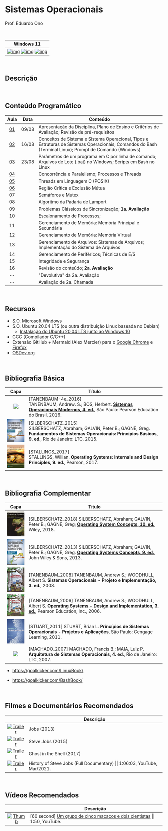  # Sistemas Operacionais

Prof. Eduardo Ono

<br>

| Windows 11 |
| --- |
| [![img](https://img.youtube.com/vi/taZTeXRvwFQ/default.jpg "[ThioJoe] Windows 11 For Not-New Computers: TPM Compatibility Guide \|\| 12:27, YouTube, Jun/2021.")](https://www.youtube.com/watch?v=taZTeXRvwFQ) [![img](https://img.youtube.com/vi/_uVe3pU9yhw/default.jpg "[Pureinfotech] Windows 11 (Sun Valley): biggest new features and changes, so far \|\| 24:20, YouTube, Jun/2021.")](https://www.youtube.com/watch?v=_uVe3pU9yhw) [![img](https://img.youtube.com/vi/x_ehPsSn0Y4/default.jpg "[ThioJoe] Windows 11 LEAKED! - Installing, Testing, and Biggest Changes \|\| 22:20, YouTube, Jun/2021.")](https://www.youtube.com/watch?v=x_ehPsSn0Y4) |

<br>

## Descrição

<br>

## Conteúdo Programático

| Aula | Data | Conteúdo |
| :-:  | :-:  | ---      |
| [01][] | 09/08 | Apresentação da Disciplina, Plano de Ensino e Critérios de Avaliação; Revisão de pré-requisitos
| [02][] | 16/08 | Conceitos de Sistema e Sistema Operacional, Tipos e Estruturas de Sistemas Operacionais; Comandos do Bash (Terminal Linux); Prompt de Comando (Windows)
| [03][] | 23/08 | Parâmetros de um programa em C por linha de comando; Arquivos de Lote (.bat) no Windows; Scripts em Bash no Linux
| [04][] |  | Concorrência e Paralelismo; Processos e Threads
| [05][] |  | Threads em Linguagem C (POSIX)
| [06][] |  | Região Crítica e Exclusão Mútua
| 07 |  | Semáforos e Mutex
| 08 |  | Algoritmo da Padaria de Lamport
| 09 |  | Problemas Clássicos de Sincronização; __1a. Avaliação__
| 10 |  | Escalonamento de Processos;
| 11 |  | Gerenciamento de Memória: Memória Principal e Secundária
| 12 |  | Gerenciamento de Memória: Memória Virtual
| 13 |  | Gerenciamento de Arquivos: Sistemas de Arquivos; Implementação do Sistema de Arquivos
| 14 |  | Gerenciamento de Periféricos; Técnicas de E/S
| 15 |  | Integridade e Segurança
| 16 |  | Revisão do conteúdo; __2a. Avaliação__
| -- |  | "Devolutiva" da 2a. Avaliação
| -- |  | Avaliação de 2a. Chamada

[01]: https://github.com/eduardo-ono/Sistemas-Operacionais/tree/master/aulas#aula-01
[02]: https://github.com/eduardo-ono/Sistemas-Operacionais/tree/master/aulas#aula-02
[03]: https://github.com/eduardo-ono/Sistemas-Operacionais/tree/master/aulas#aula-03
[04]: https://github.com/eduardo-ono/Sistemas-Operacionais/tree/master/aulas#aula-04
[05]: https://github.com/eduardo-ono/Sistemas-Operacionais/tree/master/aulas#aula-05
[06]: https://github.com/eduardo-ono/Sistemas-Operacionais/tree/master/aulas#aula-06

<br>

## Recursos

* S.O. Microsoft Windows
* S.O. Ubuntu 20.04 LTS (ou outra distribuição Linux baseada no Debian)
  * [Instalação do Ubuntu 20.04 LTS junto ao Windows 10](./conteudo/ambiente-de-desenvolvimento/README.md#ubuntu)
* GCC (Compilador C/C++)
* Extensão GitHub + Mermaid (Alex Mercier) para o [Google Chrome](https://chrome.google.com/webstore/detail/github-%20-mermaid/goiiopgdnkogdbjmncgedmgpoajilohe) e [Firefox](https://addons.mozilla.org/pt-BR/firefox/addon/github-mermaid/)
* [OSDev.org](https://wiki.osdev.org/Main_Page)

<br>

## Bibliografia Básica

| Capa | Título |
| :-:  | ---    |
  <img src="https://images-na.ssl-images-amazon.com/images/I/51TeqaTZDwL._SX369_BO1,204,203,200_.jpg" width="100px"> | [<a id="TANENBAUM-4e_2016">TANENBAUM-4e_2016</a>] <br> TANENBAUM, Andrew. S.; BOS, Herbert. [__Sistemas Operacionais Modernos, 4. ed.__](https://archive.org/details/SistemasOperacionaisModernosTanenbaum4Edio/), São Paulo: Pearson Education do Brasil, 2016.
  <img src="./referencias/capas/silberschatz_2015.jpg" width="100px"> | [SILBERSCHATZ_2015] <br> SILBERSCHATZ, Abraham; GALVIN, Peter B.; GAGNE, Greg. **Fundamentos de Sistemas Operacionais: Princípios Básicos, 9. ed.**, Rio de Janeiro: LTC, 2015.
  <img src="./referencias/capas/stallings_2017.jpg" width="100px"> | [STALLINGS_2017] <br> STALLINGS, Willian. **Operating Systems: Internals and Design Principles, 9. ed.**, Pearson, 2017.

<br>

## Bibliografia Complementar

| Capa | Título |
| :-:  | ---    |
|  <img src="./referencias/capas/silberschatz_2018.jpg" width="100px"> | [SILBERSCHATZ_2018] SILBERSCHATZ, Abraham; GALVIN, Peter B.; GAGNE, Greg; [**Operating System Concepts, 10. ed.**](https://archive.org/details/silberschatz-operating-system-concepts-10e-2018/), Wiley, 2018.
  <img src="./referencias/capas/silberschatz_2013.jpg" width="100px"> | [SILBERSCHATZ_2013] SILBERSCHATZ, Abraham; GALVIN, Peter B.; GAGNE, Greg. [**Operating Systems Concepts, 9. ed.**](https://archive.org/details/operating-system-concepts/), John Wiley & Sons, 2013.
  <img src="./referencias/capas/tanenbaum_2008.jpg" width="100px"> | [TANENBAUM_2008] TANENBAUM, Andrew S.; WOODHULL, Albert S. **Sistemas Operacionais - Projeto e Implementação, 3. ed.**, 2008.
  <img src="./referencias/capas/tanenbaum_2006.jpg" width="100px"> | [TANENBAUM_2006] TANENBAUM, Andrew S.; WOODHULL, Albert S. [**Operating Systems - Design and Implementation, 3. ed.**](https://archive.org/details/tanenbaum_woodhull_operating-systems-design-implementation-3rd-edition), Pearson Education, Inc., 2006.
  <img src="./referencias/capas/stuart_2010.jpg" width="100px"> | <a id="STUART_2011"></a> [STUART_2011] STUART, Brian L. __Princípios de Sistemas Operacionais - Projetos e Aplicações__, São Paulo: Cengage Learning, 2011.
  <img src="https://images-na.ssl-images-amazon.com/images/I/41jV2a9YjsL._SX379_BO1,204,203,200_.jpg" width="100px"> | [MACHADO_2007] MACHADO, Francis B.; MAIA, Luiz P. **Arquitetura de Sistemas Operacionais, 4. ed.**, Rio de Janeiro: LTC, 2007.

  * https://goalkicker.com/LinuxBook/

  * https://goalkicker.com/BashBook/

<br>

## Filmes e Documentários Recomendados

|| Descrição |
| :-: | --- |
| [![Trailer](https://img.youtube.com/vi/SH1jKZwcS9Y/default.jpg)](https://youtu.be/SH1jKZwcS9Y) | Jobs (2013)
| [![Trailer](https://img.youtube.com/vi/aEr6K1bwIVs/default.jpg)](https://youtu.be/aEr6K1bwIVs) | Steve Jobs (2015)
| [![Trailer](https://img.youtube.com/vi/G4VmJcZR0Yg/default.jpg)](https://www.youtube.com/watch?v=G4VmJcZR0Yg) | Ghost in the Shell (2017)
| [![Trailer](https://img.youtube.com/vi/s4pVFLUlx8g/default.jpg)](https://youtu.be/s4pVFLUlx8g) | History of Steve Jobs (Full Documentary) \|\| 1:06:03, YouTube, Mar/2021.

<br>

## Vídeos Recomendados

|| Descrição |
| :-: | --- |
| [![Thumb](https://img.youtube.com/vi/ZAQtwFpkksw/default.jpg)](https://youtu.be/ZAQtwFpkksw) | [60 second] [Um grupo de cinco macacos e dois cientistas](https://www.youtube.com/watch?v=ZAQtwFpkksw) \|\| 1:50, YouTube.

<br>
